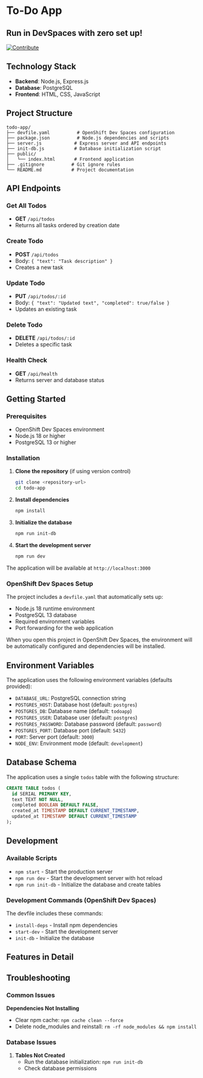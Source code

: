 # To-Do App


## Run in DevSpaces with zero set up!

[![Contribute](https://www.eclipse.org/che/contribute.svg)](https://devspaces.apps.rm3.7wse.p1.openshiftapps.com//#https://github.com/malarhab/one-click-devspaces-demo.git)

## Technology Stack

- **Backend**: Node.js, Express.js
- **Database**: PostgreSQL
- **Frontend**: HTML, CSS, JavaScript 

## Project Structure

```
todo-app/
├── devfile.yaml          # OpenShift Dev Spaces configuration
├── package.json          # Node.js dependencies and scripts
├── server.js            # Express server and API endpoints
├── init-db.js           # Database initialization script
├── public/
│   └── index.html       # Frontend application
├── .gitignore          # Git ignore rules
└── README.md           # Project documentation
```

## API Endpoints

### Get All Todos
- **GET** `/api/todos`
- Returns all tasks ordered by creation date

### Create Todo
- **POST** `/api/todos`
- Body: `{ "text": "Task description" }`
- Creates a new task

### Update Todo
- **PUT** `/api/todos/:id`
- Body: `{ "text": "Updated text", "completed": true/false }`
- Updates an existing task

### Delete Todo
- **DELETE** `/api/todos/:id`
- Deletes a specific task

### Health Check
- **GET** `/api/health`
- Returns server and database status

## Getting Started

### Prerequisites

- OpenShift Dev Spaces environment
- Node.js 18 or higher
- PostgreSQL 13 or higher

### Installation

1. **Clone the repository** (if using version control)
   ```bash
   git clone <repository-url>
   cd todo-app
   ```

2. **Install dependencies**
   ```bash
   npm install
   ```

3. **Initialize the database**
   ```bash
   npm run init-db
   ```

4. **Start the development server**
   ```bash
   npm run dev
   ```

The application will be available at `http://localhost:3000`

### OpenShift Dev Spaces Setup

The project includes a `devfile.yaml` that automatically sets up:
- Node.js 18 runtime environment
- PostgreSQL 13 database
- Required environment variables
- Port forwarding for the web application

When you open this project in OpenShift Dev Spaces, the environment will be automatically configured and dependencies will be installed.

## Environment Variables

The application uses the following environment variables (defaults provided):

- `DATABASE_URL`: PostgreSQL connection string
- `POSTGRES_HOST`: Database host (default: `postgres`)
- `POSTGRES_DB`: Database name (default: `todoapp`)
- `POSTGRES_USER`: Database user (default: `postgres`)
- `POSTGRES_PASSWORD`: Database password (default: `password`)
- `POSTGRES_PORT`: Database port (default: `5432`)
- `PORT`: Server port (default: `3000`)
- `NODE_ENV`: Environment mode (default: `development`)

## Database Schema

The application uses a single `todos` table with the following structure:

```sql
CREATE TABLE todos (
  id SERIAL PRIMARY KEY,
  text TEXT NOT NULL,
  completed BOOLEAN DEFAULT FALSE,
  created_at TIMESTAMP DEFAULT CURRENT_TIMESTAMP,
  updated_at TIMESTAMP DEFAULT CURRENT_TIMESTAMP
);
```

## Development

### Available Scripts

- `npm start` - Start the production server
- `npm run dev` - Start the development server with hot reload
- `npm run init-db` - Initialize the database and create tables

### Development Commands (OpenShift Dev Spaces)

The devfile includes these commands:
- `install-deps` - Install npm dependencies
- `start-dev` - Start the development server
- `init-db` - Initialize the database

## Features in Detail



## Troubleshooting

### Common Issues
 **Dependencies Not Installing**
   - Clear npm cache: `npm cache clean --force`
   - Delete node_modules and reinstall: `rm -rf node_modules && npm install`

### Database Issues

1. **Tables Not Created**
   - Run the database initialization: `npm run init-db`
   - Check database permissions
